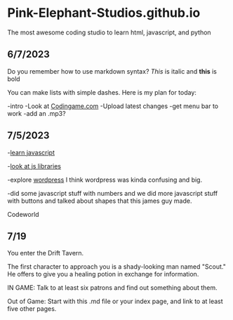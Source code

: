 # Pink-Elephant-Studios.github.io
The most awesome coding studio to learn html, javascript, and python

## 6/7/2023

Do you remember how to use markdown syntax? *This* is italic and **this** is bold

You can make lists with simple dashes. Here is my plan for today:

-intro
-Look at [Codingame.com](codingame.com)
-Upload latest changes
-get menu bar to work
-add an .mp3?

## 7/5/2023

-[learn javascript](https://www.w3schools.com/js/default.asp)

-[look at js libraries](https://hackr.io/blog/top-javascript-libraries)  

-explore [wordpress](https://wordpress.org/gutenberg/)
I think wordpress was kinda confusing and big.

-did some javascript stuff with numbers and we did more javascript stuff with buttons and talked about shapes that this james guy made.


Codeworld

## 7/19

You enter the Drift Tavern.

The first character to approach you is a shady-looking man named "Scout." He offers to give you a healing potion in exchange for information.

IN GAME: Talk to at least six patrons and find out something about them.

Out of Game: Start with this .md file or your index page, and link to at least five other pages.

